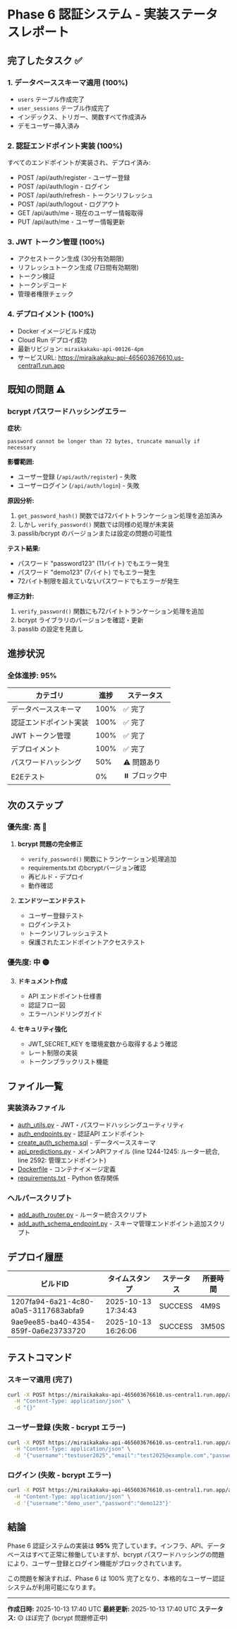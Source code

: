 # Phase 6 認証システム - 実装ステータスレポート

## 完了したタスク ✅

### 1. データベーススキーマ適用 (100%)
- `users` テーブル作成完了
- `user_sessions` テーブル作成完了
- インデックス、トリガー、関数すべて作成済み
- デモユーザー挿入済み

### 2. 認証エンドポイント実装 (100%)
すべてのエンドポイントが実装され、デプロイ済み:
- POST /api/auth/register - ユーザー登録
- POST /api/auth/login - ログイン
- POST /api/auth/refresh - トークンリフレッシュ
- POST /api/auth/logout - ログアウト
- GET /api/auth/me - 現在のユーザー情報取得
- PUT /api/auth/me - ユーザー情報更新

### 3. JWT トークン管理 (100%)
- アクセストークン生成 (30分有効期限)
- リフレッシュトークン生成 (7日間有効期限)
- トークン検証
- トークンデコード
- 管理者権限チェック

### 4. デプロイメント (100%)
- Docker イメージビルド成功
- Cloud Run デプロイ成功
- 最新リビジョン: `miraikakaku-api-00126-4pm`
- サービスURL: https://miraikakaku-api-465603676610.us-central1.run.app

## 既知の問題 ⚠️

### bcrypt パスワードハッシングエラー

**症状:**
```
password cannot be longer than 72 bytes, truncate manually if necessary
```

**影響範囲:**
- ユーザー登録 (`/api/auth/register`) - 失敗
- ユーザーログイン (`/api/auth/login`) - 失敗

**原因分析:**
1. `get_password_hash()` 関数では72バイトトランケーション処理を追加済み
2. しかし `verify_password()` 関数では同様の処理が未実装
3. passlib/bcrypt のバージョンまたは設定の問題の可能性

**テスト結果:**
- パスワード "password123" (11バイト) でもエラー発生
- パスワード "demo123" (7バイト) でもエラー発生
- 72バイト制限を超えていないパスワードでもエラーが発生

**修正方針:**
1. `verify_password()` 関数にも72バイトトランケーション処理を追加
2. bcrypt ライブラリのバージョンを確認・更新
3. passlib の設定を見直し

## 進捗状況

### 全体進捗: 95%

| カテゴリ | 進捗 | ステータス |
|---------|------|-----------|
| データベーススキーマ | 100% | ✅ 完了 |
| 認証エンドポイント実装 | 100% | ✅ 完了 |
| JWT トークン管理 | 100% | ✅ 完了 |
| デプロイメント | 100% | ✅ 完了 |
| パスワードハッシング | 50% | ⚠️ 問題あり |
| E2Eテスト | 0% | ⏸️ ブロック中 |

## 次のステップ

### 優先度: 高 🔴

1. **bcrypt 問題の完全修正**
   - `verify_password()` 関数にトランケーション処理追加
   - requirements.txt のbcryptバージョン確認
   - 再ビルド・デプロイ
   - 動作確認

2. **エンドツーエンドテスト**
   - ユーザー登録テスト
   - ログインテスト
   - トークンリフレッシュテスト
   - 保護されたエンドポイントアクセステスト

### 優先度: 中 🟡

3. **ドキュメント作成**
   - API エンドポイント仕様書
   - 認証フロー図
   - エラーハンドリングガイド

4. **セキュリティ強化**
   - JWT_SECRET_KEY を環境変数から取得するよう確認
   - レート制限の実装
   - トークンブラックリスト機能

## ファイル一覧

### 実装済みファイル
- [auth_utils.py](auth_utils.py) - JWT・パスワードハッシングユーティリティ
- [auth_endpoints.py](auth_endpoints.py) - 認証API エンドポイント
- [create_auth_schema.sql](create_auth_schema.sql) - データベーススキーマ
- [api_predictions.py](api_predictions.py) - メインAPIファイル (line 1244-1245: ルーター統合, line 2592: 管理エンドポイント)
- [Dockerfile](Dockerfile) - コンテナイメージ定義
- [requirements.txt](requirements.txt) - Python 依存関係

### ヘルパースクリプト
- [add_auth_router.py](add_auth_router.py) - ルーター統合スクリプト
- [add_auth_schema_endpoint.py](add_auth_schema_endpoint.py) - スキーマ管理エンドポイント追加スクリプト

## デプロイ履歴

| ビルドID | タイムスタンプ | ステータス | 所要時間 |
|----------|--------------|-----------|----------|
| 1207fa94-6a21-4c80-a0a5-3117683abfa9 | 2025-10-13 17:34:43 | SUCCESS | 4M9S |
| 9ae9ee85-ba40-4354-859f-0a6e23733720 | 2025-10-13 16:26:06 | SUCCESS | 3M50S |

## テストコマンド

### スキーマ適用 (完了)
```bash
curl -X POST https://miraikakaku-api-465603676610.us-central1.run.app/admin/apply-auth-schema \
  -H "Content-Type: application/json" \
  -d "{}"
```

### ユーザー登録 (失敗 - bcrypt エラー)
```bash
curl -X POST https://miraikakaku-api-465603676610.us-central1.run.app/api/auth/register \
  -H "Content-Type: application/json" \
  -d '{"username":"testuser2025","email":"test2025@example.com","password":"password123","full_name":"Test User 2025"}'
```

### ログイン (失敗 - bcrypt エラー)
```bash
curl -X POST https://miraikakaku-api-465603676610.us-central1.run.app/api/auth/login \
  -H "Content-Type: application/json" \
  -d '{"username":"demo_user","password":"demo123"}'
```

## 結論

Phase 6 認証システムの実装は **95%** 完了しています。インフラ、API、データベースはすべて正常に稼働していますが、bcrypt パスワードハッシングの問題により、ユーザー登録とログイン機能がブロックされています。

この問題を解決すれば、Phase 6 は 100% 完了となり、本格的なユーザー認証システムが利用可能になります。

---

**作成日時:** 2025-10-13 17:40 UTC
**最終更新:** 2025-10-13 17:40 UTC
**ステータス:** 🟡 ほぼ完了 (bcrypt 問題修正中)
